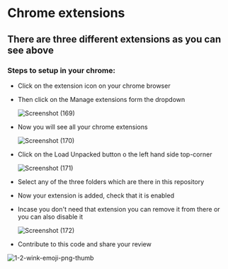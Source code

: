 # Chrome extensions
## There are three different extensions as you can see above

### Steps to setup in your chrome:

- Click on the extension icon on your chrome browser
- Then click on the Manage extensions form the dropdown

  ![Screenshot (169)](https://user-images.githubusercontent.com/56539752/92704454-96327f80-f370-11ea-9b72-b39374421175.png)

- Now you will see all your chrome extensions

  ![Screenshot (170)](https://user-images.githubusercontent.com/56539752/92704740-c712b480-f370-11ea-9758-3463302e75c6.png)
  
- Click on the Load Unpacked button o the left hand side top-corner

  ![Screenshot (171)](https://user-images.githubusercontent.com/56539752/92704833-d98cee00-f370-11ea-85e8-ca9f8f34eb38.png)
  
- Select any of the three folders which are there in this repository
- Now your extension is added, check that it is enabled
- Incase you don't need that extension you can remove it from there or you can also disable it

  ![Screenshot (172)](https://user-images.githubusercontent.com/56539752/92704961-f45f6280-f370-11ea-98fb-3133e4da3714.png)
  
 - Contribute to this code and share your review 
 
  ![1-2-wink-emoji-png-thumb](https://user-images.githubusercontent.com/56539752/92705791-9da65880-f371-11ea-8755-d30780c02308.png)
